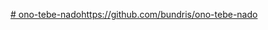 [# ono-tebe-nado](https://github.com/bundris/ono-tebe-nado)https://github.com/bundris/ono-tebe-nado
